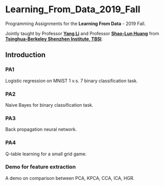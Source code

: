 # Learning_From_Data_2019_Fall
Programming Assignments for the **Learning From Data** - 2019 Fall.

Jointly taught by Professor [**Yang Li**](https://scholar.google.com/citations?hl=zh-CN&user=_qMiOloAAAAJ) and Professor [**Shao-Lun Huang**](https://www.tbsi.edu.cn/index.php?s=/cms/181.html) from [**Tsinghua-Berkeley Shenzhen Institute, TBSI**](https://tbsi.berkeley.edu/).



## Introduction

### PA1

Logistic regression on MNIST 1 v.s. 7 binary classification task.

### PA2

Naive Bayes for binary classification task.

### PA3

Back propagation neural network.

### PA4

Q-table learning for a small grid game.

### Demo for feature extraction

A demo on comparison between PCA, KPCA, CCA, ICA, HGR.

